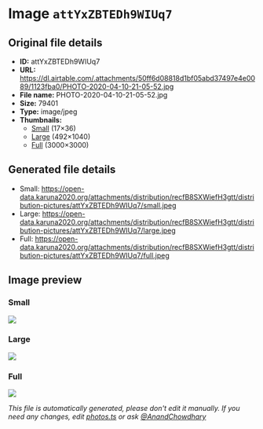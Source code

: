 # Image `attYxZBTEDh9WIUq7`

## Original file details

- **ID:** attYxZBTEDh9WIUq7
- **URL:** https://dl.airtable.com/.attachments/50ff6d08818d1bf05abd37497e4e0089/1123fba0/PHOTO-2020-04-10-21-05-52.jpg
- **File name:** PHOTO-2020-04-10-21-05-52.jpg
- **Size:** 79401
- **Type:** image/jpeg
- **Thumbnails:**
  - [Small](https://dl.airtable.com/.attachmentThumbnails/a991414596a562158c550ca8ccd85a73/6bcb2227) (17×36)
  - [Large](https://dl.airtable.com/.attachmentThumbnails/415fcb2c1c9650459e58d71864a9117c/45a0700a) (492×1040)
  - [Full](https://dl.airtable.com/.attachmentThumbnails/a084803db95ddcf5196b6f80854e676e/ed824033) (3000×3000)

## Generated file details

- Small: https://open-data.karuna2020.org/attachments/distribution/recfB8SXWiefH3gtt/distribution-pictures/attYxZBTEDh9WIUq7/small.jpeg
- Large: https://open-data.karuna2020.org/attachments/distribution/recfB8SXWiefH3gtt/distribution-pictures/attYxZBTEDh9WIUq7/large.jpeg
- Full: https://open-data.karuna2020.org/attachments/distribution/recfB8SXWiefH3gtt/distribution-pictures/attYxZBTEDh9WIUq7/full.jpeg

## Image preview

### Small

![](https://open-data.karuna2020.org/attachments/distribution/recfB8SXWiefH3gtt/distribution-pictures/attYxZBTEDh9WIUq7/small.jpeg)

### Large

![](https://open-data.karuna2020.org/attachments/distribution/recfB8SXWiefH3gtt/distribution-pictures/attYxZBTEDh9WIUq7/large.jpeg)

### Full

![](https://open-data.karuna2020.org/attachments/distribution/recfB8SXWiefH3gtt/distribution-pictures/attYxZBTEDh9WIUq7/full.jpeg)

_This file is automatically generated, please don't edit it manually. If you need any changes, edit [photos.ts](/photos.ts) or ask [@AnandChowdhary](https://github.com/AnandChowdhary)_
